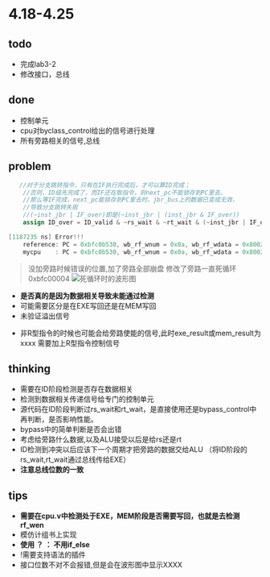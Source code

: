 # 4.18-4.25

## todo

- 完成lab3-2
- 修改接口，总线

## done

- 控制单元
- cpu对byclass_control给出的信号进行处理
- 所有旁路相关的信号,总线

## problem

```verilog
   //对于分支跳转指令，只有在IF执行完成后，才可以算ID完成；
    //否则，ID级先完成了，而IF还在取指令，则next_pc不能锁存到PC里去，
    //那么等IF完成，next_pc能锁存到PC里去时，jbr_bus上的数据已变成无效，
    //导致分支跳转失败
    //(~inst_jbr | IF_over)即是(~inst_jbr | (inst_jbr & IF_over))
    assign ID_over = ID_valid & ~rs_wait & ~rt_wait & (~inst_jbr | IF_over);
```

```c
[1187235 ns] Error!!!
    reference: PC = 0xbfc0b530, wb_rf_wnum = 0x0a, wb_rf_wdata = 0x80020010
    mycpu    : PC = 0xbfc0b530, wb_rf_wnum = 0x0a, wb_rf_wdata = 0x80025020
```

>没加旁路时候错误的位置,加了旁路全部崩盘
>修改了旁路一直死循环0xbfc00004
![死循环时的波形图](/picture/cycle.png)

- **是否真的是因为数据相关导致未能通过检测**
- 可能需要区分是在EXE写回还是在MEM写回
- 未验证溢出信号

>
- 非R型指令的时候也可能会给旁路使能的信号,此时exe_result或mem_result为xxxx
需要加上R型指令控制信号

## thinking

- 需要在ID阶段检测是否存在数据相关
- 检测到数据相关传递信号给专门的控制单元
- 源代码在ID阶段判断过rs_wait和rt_wait，是直接使用还是bypass_control中再判断，是否影响性能。
- bypass中的简单判断是否会出错
- 考虑给旁路什么数据,以及ALU接受以后是给rs还是rt
- ID检测到冲突以后应该下一个周期才把旁路的数据交给ALU
（将ID阶段的rs_wait,rt_wait通过总线传给EXE）
- **注意总线位数的一致**

## tips

- **需要在cpu.v中检测处于EXE，MEM阶段是否需要写回，也就是去检测rf_wen**
- 模仿计组书上实现
- **使用 ？ ： 不用if_else**
- !需要支持语法的插件
- 接口位数不对不会报错,但是会在波形图中显示XXXX